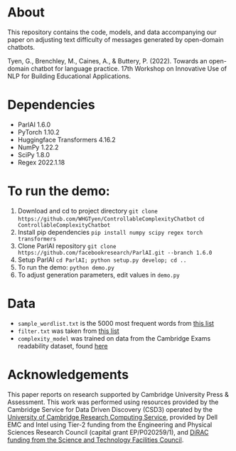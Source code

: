 # About
This repository contains the code, models, and data accompanying our paper on adjusting text difficulty of messages generated by open-domain chatbots.

Tyen, G., Brenchley, M., Caines, A., & Buttery, P. (2022). Towards an open-domain chatbot for language practice. 17th Workshop on Innovative Use of NLP for Building Educational Applications.

# Dependencies
* ParlAI 1.6.0
* PyTorch 1.10.2
* Huggingface Transformers 4.16.2
* NumPy 1.22.2
* SciPy 1.8.0
* Regex 2022.1.18

# To run the demo:
1. Download and cd to project directory
   `git clone https://github.com/WHGTyen/ControllableComplexityChatbot`
   `cd ControllableComplexityChatbot`
2. Install pip dependencies
   `pip install numpy scipy regex torch transformers`
3. Clone ParlAI repository
   `git clone https://github.com/facebookresearch/ParlAI.git --branch 1.6.0`
4. Setup ParlAI
   `cd ParlAI; python setup.py develop; cd ..`
5. To run the demo:
   `python demo.py`
6. To adjust generation parameters, edit values in `demo.py`
   
# Data
* `sample_wordlist.txt` is the 5000 most frequent words from [this list](https://github.com/first20hours/google-10000-english/blob/d0736d492489198e4f9d650c7ab4143bc14c1e9e/google-10000-english-no-swears.txt)
* `filter.txt` was taken from [this list](https://github.com/dwyl/english-words/blob/22d7c41119076750a96fca2acd664ed994cc0a75/words_alpha.txt)
* `complexity_model` was trained on data from the Cambridge Exams readability dataset, found [here](https://ilexir.co.uk/datasets/index.html)

# Acknowledgements
This paper reports on research supported by Cambridge University Press & Assessment. This work was performed using resources provided by the Cambridge Service for Data Driven Discovery (CSD3) operated by the [University of Cambridge Research Computing Service](www.csd3.cam.ac.uk), provided by Dell EMC and Intel using Tier-2 funding from the Engineering and Physical Sciences Research Council (capital grant EP/P020259/1), and [DiRAC funding from the Science and Technology Facilities Council](www.dirac.ac.uk).
